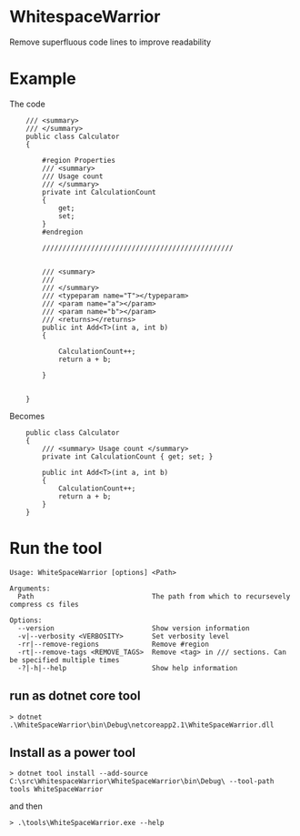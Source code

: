 # WhitespaceWarrior
Remove superfluous code lines to improve readability


# Example

The code


        /// <summary>
        /// </summary>
        public class Calculator
        {

            #region Properties
            /// <summary>
            /// Usage count
            /// </summary>
            private int CalculationCount
            {
                get;
                set;
            }
            #endregion

            ///////////////////////////////////////////////


            /// <summary>
            /// 
            /// </summary>
            /// <typeparam name="T"></typeparam>
            /// <param name="a"></param>
            /// <param name="b"></param>
            /// <returns></returns>
            public int Add<T>(int a, int b)
            {

                CalculationCount++;
                return a + b;

            }


        }


Becomes

        public class Calculator
        {
            /// <summary> Usage count </summary>
            private int CalculationCount { get; set; }

            public int Add<T>(int a, int b)
            {
                CalculationCount++;
                return a + b;
            }
        }




# Run the tool

	Usage: WhiteSpaceWarrior [options] <Path>

	Arguments:
	  Path                             The path from which to recursevely compress cs files

	Options:
	  --version                        Show version information
	  -v|--verbosity <VERBOSITY>       Set verbosity level
	  -rr|--remove-regions             Remove #region
	  -rt|--remove-tags <REMOVE_TAGS>  Remove <tag> in /// sections. Can be specified multiple times
	  -?|-h|--help                     Show help information

## run as dotnet core tool

	> dotnet .\WhiteSpaceWarrior\bin\Debug\netcoreapp2.1\WhiteSpaceWarrior.dll


## Install as a power tool 

    > dotnet tool install --add-source C:\src\WhitespaceWarrior\WhiteSpaceWarrior\bin\Debug\ --tool-path tools WhiteSpaceWarrior

and then

	> .\tools\WhiteSpaceWarrior.exe --help

